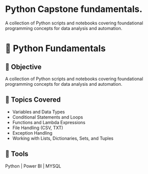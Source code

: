 # Python Capstone fundamentals.
A collection of Python scripts and notebooks covering foundational programming concepts for data analysis and automation.
# 🐍 Python Fundamentals

## 🎯 Objective
A collection of Python scripts and notebooks covering foundational programming concepts for data analysis and automation.

## 🧠 Topics Covered
- Variables and Data Types  
- Conditional Statements and Loops  
- Functions and Lambda Expressions  
- File Handling (CSV, TXT)  
- Exception Handling  
- Working with Lists, Dictionaries, Sets, and Tuples  

## 🧰 Tools
Python | Power BI | MYSQL
